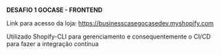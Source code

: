 **DESAFIO 1 GOCASE - FRONTEND**


Link para acesso da loja: https://businesscasegocasedev.myshopify.com

Utilizado Shopify-CLI para gerenciamento e consequentemente o CI/CD para fazer a integração contínua
